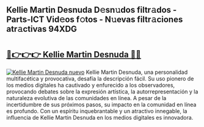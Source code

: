 ## Kellie Martin Desnuda D𝚎sn𝚞dos filtr𝚊dos - Parts-ICT Vid𝚎os f𝚘tos - N𝚞evas filtr𝚊ciones atr𝚊ctivas 94XDG

# <h2><a href="http://mb9wmyi.tromn.icu/?c=Kellie+Martin+Desnuda">🔗👉👉👉 Kellie Martin Desnuda 🔗🔗</a></h2>

[![Kellie Martin Desnuda nuevo](https://i.imgur.com/pEAQMta.gif)](http://mb9wmyi.tromn.icu/?c=Kellie+Martin+Desnuda)
Kellie Martin Desnuda, una personalidad multifacética y provocativa, desafía la descripción fácil. Su uso pionero de los medios digitales ha cautivado y enfurecido a los observadores, provocando debates sobre la expresión artística, la autorrepresentación y la naturaleza evolutiva de las comunidades en línea. A pesar de la incertidumbre de sus próximos pasos, su impacto en la comunidad en línea es profundo. Con un espíritu inquebrantable y un atractivo innegable, la influencia de Kellie Martin Desnuda en los medios digitales es innovadora.
